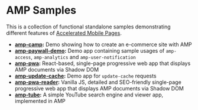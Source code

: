 <!---
Copyright 2015 The AMP HTML Authors. All Rights Reserved.

Licensed under the Apache License, Version 2.0 (the "License");
you may not use this file except in compliance with the License.
You may obtain a copy of the License at

      http://www.apache.org/licenses/LICENSE-2.0

Unless required by applicable law or agreed to in writing, software
distributed under the License is distributed on an "AS-IS" BASIS,
WITHOUT WARRANTIES OR CONDITIONS OF ANY KIND, either express or implied.
See the License for the specific language governing permissions and
limitations under the License.
-->

# AMP Samples

This is a collection of functional standalone samples demonstrating different features of [Accelerated Mobile Pages](https://www.ampproject.org).

- **[amp-camp](./amp-camp):** Demo showing how to create an e-commerce site with AMP
- **[amp-paywall-demo](./amp-paywall-demo):** Demo app containing sample usages of `amp-access`, `amp-analytics` and `amp-user-notification`
- **[amp-pwa](./amp-pwa):** React-based, single-page progressive web app that displays AMP documents via Shadow DOM
- **[amp-update-cache](./amp-update-cache):** Demo app for `update-cache` requests
- **[amp-pwa-reader](./amp-pwa-reader):** Vanilla JS, detailed and SEO-friendly single-page progressive web app that displays AMP documents via Shadow DOM
- **[amp-tube](./amp-tube):** A simple YouTube search engine and viewer app, implemented in AMP
